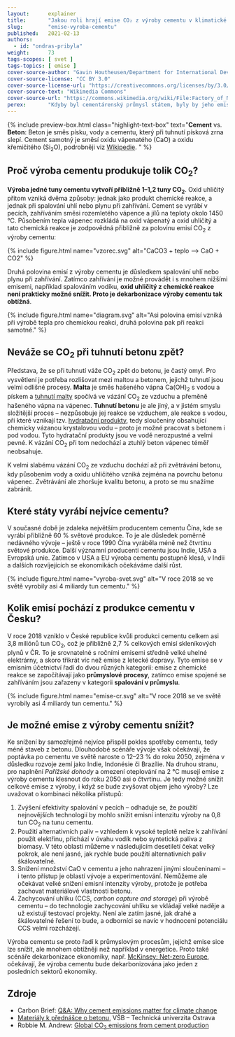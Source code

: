 ```yaml
---
layout:      explainer
title:       "Jakou roli hrají emise CO₂ z výroby cementu v klimatické změně?"
slug:        "emise-vyroba-cementu"
published:   2021-02-13
authors:
  - id: "ondras-pribyla"
weight:      73
tags-scopes: [ svet ]
tags-topics: [ emise ]
cover-source-author: "Gavin Houtheusen/Department for International Development"
cover-source-license: "CC BY 3.0"
cover-source-license-url: "https://creativecommons.org/licenses/by/3.0/deed.en"
cover-source-text: "Wikimedia Commons"
cover-source-url: "https://commons.wikimedia.org/wiki/File:Factory_of_National_Cement_Share_Company.jpg"
perex:       "Kdyby byl cementárenský průmysl státem, byly by jeho emise třetí největší na světě, hned po Číně a USA. V roce 2015 způsobila výroba cementu přibližně 2,8 miliard tun CO<sub>2</sub>, tedy asi 8 % světových emisí. To je zhruba čtyřikrát více než letecká doprava.  Můžeme očekávat, že díky rozvoji měst bude poptávka po cementu a betonu ve světovém měřítku dále narůstat. Pro naplnění cílů Pařížské dohody bude zároveň nutné dramaticky snížit emise z výroby cementu, což se zatím příliš nedaří."
---
```


{% include preview-box.html
    class="highlight-text-box"
    text="**Cement** vs. **Beton**: Beton je směs písku, vody a cementu, který při tuhnutí písková zrna slepí. Cement samotný je směsí oxidu vápenatého (CaO) a oxidu křemičitého (Si<sub>2</sub>O), podrobněji viz [Wikipedie](https://cs.wikipedia.org/wiki/Cement#Slo%C5%BEen%C3%AD_cementu).
"
%}

## Proč výroba cementu produkuje tolik CO<sub>2</sub>?

**Výroba jedné tuny cementu vytvoří přibližně 1–1,2 tuny CO<sub>2</sub>**. Oxid uhličitý přitom vzniká dvěma způsoby: jednak jako produkt chemické reakce, a jednak při spalování uhlí nebo plynu při zahřívání. Cement se vyrábí v pecích, zahříváním směsi rozemletého vápence a jílů na teploty okolo 1450 °C. Působením tepla vápenec rozkládá na oxid vápenatý a oxid uhličitý a tato chemická reakce je zodpovědná přibližně za polovinu emisí CO<sub>2</sub> z výroby cementu:

{% include figure.html
    name="vzorec.svg"
    alt="CaCO3 + teplo ⟶ CaO + CO2"
%}

Druhá polovina emisí z výroby cementu je důsledkem spalování uhlí nebo plynu při zahřívání. Zatímco zahřívání je možné provádět i s mnohem nižšími emisemi, například spalováním vodíku, **oxid uhličitý z chemické reakce není prakticky možné snížit. Proto je dekarbonizace výroby cementu tak obtížná**.

{% include figure.html
    name="diagram.svg"
    alt="Asi polovina emisí vzniká při výrobě tepla pro chemickou reakci, druhá polovina pak při reakci samotné."
%}

## Neváže se CO<sub>2</sub> při tuhnutí betonu zpět?

Představa, že se při tuhnutí váže CO<sub>2</sub> zpět do betonu, je častý omyl. Pro vysvětlení je potřeba rozlišovat mezi maltou a betonem, jejichž tuhnutí jsou velmi odlišné procesy. **Malta** je směs hašeného vápna Ca(OH)<sub>2</sub> s vodou a pískem a [tuhnutí malty](https://cs.wikipedia.org/wiki/Malta_(materi%C3%A1l)) spočívá ve vázání CO<sub>2</sub> ze vzduchu a přeměně hašeného vápna na vápenec. **Tuhnutí betonu** je ale jiný, a v jistém smyslu složitější proces – nezpůsobuje jej reakce se vzduchem, ale reakce s vodou, při které vznikají tzv. [hydratační produkty](http://homel.vsb.cz/~khe0007/Predmety/Stavebni%20hmoty/Prednaska_c.6.pdf), tedy sloučeniny obsahující chemicky vázanou krystalovou vodu – proto je možné pracovat s betonem i pod vodou. Tyto hydratační produkty jsou ve vodě nerozpustné a velmi pevné. K vázání CO<sub>2</sub> při tom nedochází a ztuhlý beton vápenec téměř neobsahuje.

K velmi slabému vázání CO<sub>2</sub> ze vzduchu dochází až při zvětrávání betonu, kdy působením vody a oxidu uhličitého vzniká zejména na povrchu betonu vápenec. Zvětrávání ale zhoršuje kvalitu betonu, a proto se mu snažíme zabránit.

## Které státy vyrábí nejvíce cementu?

V současné době je zdaleka největším producentem cementu Čína, kde se vyrábí přibližně 60 % světové produkce. To je ale důsledek poměrně nedávného vývoje –  ještě v roce 1990 Čína vyráběla méně než čtvrtinu světové produkce. Další významní producenti cementu jsou Indie, USA a Evropská unie. Zatímco v USA a EU výroba cementu postupně klesá, v Indii a dalších rozvíjejících se ekonomikách očekáváme další růst.

{% include figure.html
    name="vyroba-svet.svg"
    alt="V roce 2018 se ve světě vyrobily asi 4 miliardy tun cementu."
%}

## Kolik emisí pochází z produkce cementu v Česku?

V roce 2018 vzniklo v České republice kvůli produkci cementu celkem asi 3,8 miliónů tun CO<sub>2</sub>, což je přibližně 2,7 % celkových emisí skleníkových plynů v ČR. To je srovnatelné s ročními emisemi středně velké uhelné elektrárny, a skoro třikrát víc než emise z letecké dopravy. Tyto emise se v emisním účetnictví řadí do dvou různých kategorií: emise z chemické reakce se započítávají jako **průmyslové procesy**, zatímco emise spojené se zahříváním jsou zařazeny v kategorii **spalování v průmyslu**.

{% include figure.html
    name="emise-cr.svg"
    alt="V roce 2018 se ve světě vyrobily asi 4 miliardy tun cementu."
%}

## Je možné emise z výroby cementu snížit?

Ke snížení by samozřejmě nejvíce přispěl pokles spotřeby cementu, tedy méně staveb z betonu. Dlouhodobé scénáře vývoje však očekávají, že poptávka po cementu ve světě naroste o 12–23 % do roku 2050, zejména v důsledku rozvoje zemí jako Indie, Indonésie či Brazílie. Na druhou stranu, pro naplnění _Pařížské dohody_ a omezení oteplování na 2 °C musejí emise z výroby cementu klesnout do roku 2050 asi o čtvrtinu. Je tedy možné snížit celkové emise z výroby, i když se bude zvyšovat objem jeho výroby? Lze uvažovat o kombinaci několika přístupů:

1. Zvýšení efektivity spalování v pecích – odhaduje se, že použití nejnovějších technologií by mohlo snížit emisní intenzitu výroby na 0,8 tun CO<sub>2</sub> na tunu cementu.
2. Použití alternativních paliv – vzhledem k vysoké teplotě nelze k zahřívání použít elektřinu, přichází v úvahu vodík nebo syntetická paliva z biomasy. V této oblasti můžeme v následujícím desetiletí čekat velký pokrok, ale není jasné, jak rychle bude použití alternativních paliv škálovatelné.
3. Snížení množství CaO v cementu a jeho nahrazení jinými sloučeninami – i tento přístup je oblastí vývoje a experimentování. Nemůžeme ale očekávat velké snížení emisní intenzity výroby, protože je potřeba zachovat materiálové vlastnosti betonu.
4. Zachycování uhlíku (CCS, _carbon capture and storage_) při výrobě cementu – do technologie zachycování uhlíku se vkládají velké naděje a už existují testovací projekty. Není ale zatím jasné, jak drahé a škálovatelné řešení to bude, a odborníci se navíc v hodnocení potenciálu CCS velmi rozcházejí.

Výroba cementu se proto řadí k průmyslovým procesům, jejichž emise sice lze snížit, ale mnohem obtížněji než například v energetice. Proto také scénáře dekarbonizace ekonomiky, např. [McKinsey: Net-zero Europe](https://www.mckinsey.com/business-functions/sustainability/our-insights/how-the-european-union-could-achieve-net-zero-emissions-at-net-zero-cost), očekávají, že výroba cementu bude dekarbonizována jako jeden z posledních sektorů ekonomiky.

## Zdroje

* Carbon Brief: [Q&A: Why cement emissions matter for climate change](https://www.carbonbrief.org/qa-why-cement-emissions-matter-for-climate-change)
* [Materiály k přednášce o betonu](http://homel.vsb.cz/~khe0007/Predmety/Stavebni%20hmoty/Prednaska_c.6.pdf), VŠB – Technická univerzita Ostrava
* Robbie M. Andrew: [Global CO<sub>2</sub> emissions from cement production](https://essd.copernicus.org/articles/10/195/2018/essd-10-195-2018.pdf)
